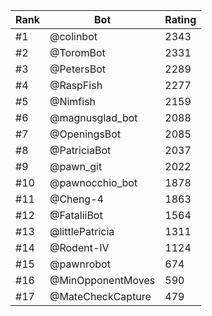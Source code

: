 Rank|Bot|Rating
---|---|---
#1|@colinbot|2343
#2|@ToromBot|2331
#3|@PetersBot|2289
#4|@RaspFish|2277
#5|@Nimfish|2159
#6|@magnusglad_bot|2088
#7|@OpeningsBot|2085
#8|@PatriciaBot|2037
#9|@pawn_git|2022
#10|@pawnocchio_bot|1878
#11|@Cheng-4|1863
#12|@FataliiBot|1564
#13|@littlePatricia|1311
#14|@Rodent-IV|1124
#15|@pawnrobot|674
#16|@MinOpponentMoves|590
#17|@MateCheckCapture|479
